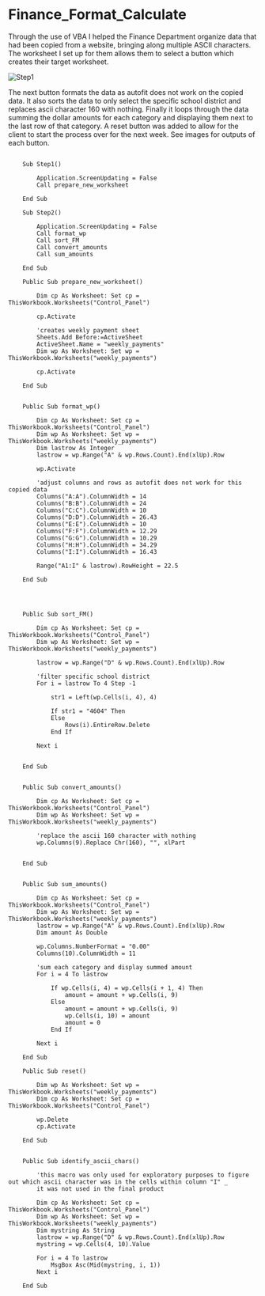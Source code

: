 # Finance_Format_Calculate
Through the use of VBA I helped the Finance Department organize data that had been copied from a website, bringing along multiple ASCII characters.  The worksheet I set up for them allows them to select a button which creates their target worksheet.

![Step1](https://github.com/[username]/[reponame]/blob/[branch]/image.jpg?raw=true)

The next button formats the data as autofit does not work on the copied data.  It also sorts the data to only select the specific school district and replaces ascii character 160 with nothing. Finally it loops through the data summing the dollar amounts for each category and displaying them next to the last row of that category.  A reset button was added to allow for the client to start the process over for the next week. See images for outputs of each button.

```vbscript

    Sub Step1()
    
        Application.ScreenUpdating = False
        Call prepare_new_worksheet
    
    End Sub
    
    Sub Step2()
    
        Application.ScreenUpdating = False
        Call format_wp
        Call sort_FM
        Call convert_amounts
        Call sum_amounts
    
    End Sub
    
    Public Sub prepare_new_worksheet()
    
        Dim cp As Worksheet: Set cp = ThisWorkbook.Worksheets("Control_Panel")
    
        cp.Activate
        
        'creates weekly payment sheet
        Sheets.Add Before:=ActiveSheet
        ActiveSheet.Name = "weekly_payments"
        Dim wp As Worksheet: Set wp = ThisWorkbook.Worksheets("weekly_payments")
        
        cp.Activate
    
    End Sub
    
    
    Public Sub format_wp()
    
        Dim cp As Worksheet: Set cp = ThisWorkbook.Worksheets("Control_Panel")
        Dim wp As Worksheet: Set wp = ThisWorkbook.Worksheets("weekly_payments")
        Dim lastrow As Integer
        lastrow = wp.Range("A" & wp.Rows.Count).End(xlUp).Row
        
        wp.Activate
    
        'adjust columns and rows as autofit does not work for this copied data
        Columns("A:A").ColumnWidth = 14
        Columns("B:B").ColumnWidth = 24
        Columns("C:C").ColumnWidth = 10
        Columns("D:D").ColumnWidth = 26.43
        Columns("E:E").ColumnWidth = 10
        Columns("F:F").ColumnWidth = 12.29
        Columns("G:G").ColumnWidth = 10.29
        Columns("H:H").ColumnWidth = 34.29
        Columns("I:I").ColumnWidth = 16.43
        
        Range("A1:I" & lastrow).RowHeight = 22.5
        
    End Sub
    
    
    
    
    Public Sub sort_FM()
    
        Dim cp As Worksheet: Set cp = ThisWorkbook.Worksheets("Control_Panel")
        Dim wp As Worksheet: Set wp = ThisWorkbook.Worksheets("weekly_payments")
        
        lastrow = wp.Range("D" & wp.Rows.Count).End(xlUp).Row
        
        'filter specific school district
        For i = lastrow To 4 Step -1
        
            str1 = Left(wp.Cells(i, 4), 4)
        
            If str1 = "4604" Then
            Else
                Rows(i).EntireRow.Delete
            End If
        
        Next i
        
        
    End Sub
    
    
    Public Sub convert_amounts()
    
        Dim cp As Worksheet: Set cp = ThisWorkbook.Worksheets("Control_Panel")
        Dim wp As Worksheet: Set wp = ThisWorkbook.Worksheets("weekly_payments")
    
        'replace the ascii 160 character with nothing
        wp.Columns(9).Replace Chr(160), "", xlPart
    
        
    End Sub
    
    
    Public Sub sum_amounts()
    
        Dim cp As Worksheet: Set cp = ThisWorkbook.Worksheets("Control_Panel")
        Dim wp As Worksheet: Set wp = ThisWorkbook.Worksheets("weekly_payments")
        lastrow = wp.Range("A" & wp.Rows.Count).End(xlUp).Row
        Dim amount As Double
        
        wp.Columns.NumberFormat = "0.00"
        Columns(10).ColumnWidth = 11
    
        'sum each category and display summed amount
        For i = 4 To lastrow
        
            If wp.Cells(i, 4) = wp.Cells(i + 1, 4) Then
                amount = amount + wp.Cells(i, 9)
            Else
                amount = amount + wp.Cells(i, 9)
                wp.Cells(i, 10) = amount
                amount = 0
            End If
        
        Next i
    
    End Sub
    
    Public Sub reset()
    
        Dim wp As Worksheet: Set wp = ThisWorkbook.Worksheets("weekly_payments")
        Dim cp As Worksheet: Set cp = ThisWorkbook.Worksheets("Control_Panel")
        
        wp.Delete
        cp.Activate
        
    End Sub
    
    
    Public Sub identify_ascii_chars()
    
        'this macro was only used for exploratory purposes to figure out which ascii character was in the cells within column "I" _
        it was not used in the final product
        
        Dim cp As Worksheet: Set cp = ThisWorkbook.Worksheets("Control_Panel")
        Dim wp As Worksheet: Set wp = ThisWorkbook.Worksheets("weekly_payments")
        Dim mystring As String
        lastrow = wp.Range("D" & wp.Rows.Count).End(xlUp).Row
        mystring = wp.Cells(4, 10).Value
        
        For i = 4 To lastrow
            MsgBox Asc(Mid(mystring, i, 1))
        Next i
    
    End Sub

```

